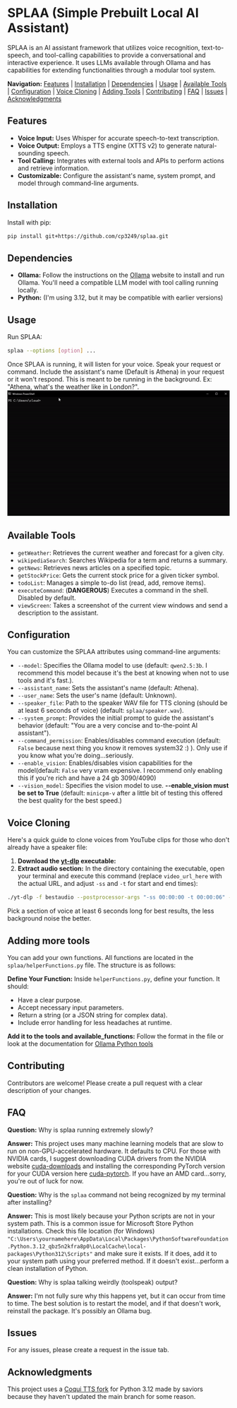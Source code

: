 # SPLAA (Simple Prebuilt Local AI Assistant)

SPLAA is an AI assistant framework that utilizes voice recognition, text-to-speech, and tool-calling capabilities to provide a conversational and interactive experience. It uses LLMs available through Ollama and has capabilities for extending functionalities through a modular tool system.

**Navigation:** [Features](#features) | [Installation](#installation) | [Dependencies](#dependencies) | [Usage](#usage) | [Available Tools](#available-tools) | [Configuration](#configuration) | [Voice Cloning](#voice-cloning) | [Adding Tools](#adding-more-tools) | [Contributing](#contributing) | [FAQ](#faq) | [Issues](#issues) | [Acknowledgments](#acknowledgments) 

## Features <a id="features"></a>

* **Voice Input:** Uses Whisper for accurate speech-to-text transcription.
* **Voice Output:** Employs a TTS engine (XTTS v2) to generate natural-sounding speech.
* **Tool Calling:** Integrates with external tools and APIs to perform actions and retrieve information.
* **Customizable:** Configure the assistant's name, system prompt, and model through command-line arguments.

## Installation <a id="installation"></a>

Install with pip:

```bash
pip install git+https://github.com/cp3249/splaa.git
```


## Dependencies <a id="dependencies"></a>

* **Ollama:** Follow the instructions on the [Ollama](https://ollama.com/download) website to install and run Ollama. You'll need a compatible LLM model with tool calling running locally.
* **Python:** (I'm using 3.12, but it may be compatible with earlier versions)

## Usage <a id="usage"></a>

Run SPLAA:

```bash
splaa --options [option] ...
```


Once SPLAA is running, it will listen for your voice. Speak your request or command. Include the assistant's name (Default is Athena) in your request or it won't respond. This is meant to be running in the background. Ex: "Athena, what's the weather like in London?".
![](https://github.com/cp3249/splaa/blob/main/example.gif)

## Available Tools <a id="available-tools"></a>

* `getWeather`: Retrieves the current weather and forecast for a given city.
* `wikipediaSearch`: Searches Wikipedia for a term and returns a summary.
* `getNews`: Retrieves news articles on a specified topic.
* `getStockPrice`: Gets the current stock price for a given ticker symbol.
* `todoList`: Manages a simple to-do list (read, add, remove items).
* `executeCommand`: (**DANGEROUS**) Executes a command in the shell. Disabled by default.
* `viewScreen`: Takes a screenshot of the current view windows and send a description to the assistant.

## Configuration <a id="configuration"></a>

You can customize the SPLAA attributes using command-line arguments:

* `--model`: Specifies the Ollama model to use (default: `qwen2.5:3b`. I recommend this model because it's the best at knowing when not to use tools and it's fast.).
* `--assistant_name`: Sets the assistant's name (default: Athena).
* `--user_name`: Sets the user's name (default: Unknown).
* `--speaker_file`: Path to the speaker WAV file for TTS cloning (should be at least 6 seconds of voice) (default: `splaa/speaker.wav`).
* `--system_prompt`: Provides the initial prompt to guide the assistant's behavior (default: "You are a very concise and to-the-point AI assistant").
* `--command_permission`: Enables/disables command execution (default: `False` because next thing you know it removes system32 :) ). Only use if you know what you're doing…seriously.
* `--enable_vision`: Enables/disables vision capabilities for the model(default: `False` very vram expensive. I recommend only enabling this if you're rich and have a 24 gb 3090/4090)
* `--vision_model`: Specifies the vision model to use. **--enable_vision must be set to True** (default: `minicpm-v` after a little bit of testing this offered the best quality for the best speed.)


## Voice Cloning <a id="voice-cloning"></a>

Here's a quick guide to clone voices from YouTube clips for those who don't already have a speaker file:

1. **Download the [yt-dlp](https://github.com/yt-dlp/yt-dlp) executable:**
2. **Extract audio section:** In the directory containing the executable, open your terminal and execute this command (replace `video_url_here` with the actual URL, and adjust `-ss` and `-t` for start and end times):

```bash
./yt-dlp -f bestaudio --postprocessor-args "-ss 00:00:00 -t 00:00:06" -x --audio-format wav video_url_here
```
   Pick a section of voice at least 6 seconds long for best results, the less background noise the better.


## Adding more tools <a id="adding-more-tools"></a>

You can add your own functions. All functions are located in the `splaa/helperFunctions.py` file.  The structure is as follows:

**Define Your Function:** Inside `helperFunctions.py`, define your function. It should:

* Have a clear purpose.
* Accept necessary input parameters.
* Return a string (or a JSON string for complex data).
* Include error handling for less headaches at runtime.

**Add it to the tools and available_functions:** Follow the format in the file or look at the  documentation for [Ollama Python tools](https://github.com/ollama/ollama-python/blob/main/examples/tools/main.py)

## Contributing <a id="contributing"></a>

Contributors are welcome! Please create a pull request with a clear description of your changes.

## FAQ <a id="faq"></a>

**Question:** Why is splaa running extremely slowly?

**Answer:** This project uses many machine learning models that are slow to run on non-GPU-accelerated hardware. It defaults to CPU. For those with NVIDIA cards, I suggest downloading CUDA drivers from the NVIDIA website [cuda-downloads](https://developer.nvidia.com/cuda-downloads) and installing the corresponding PyTorch version for your CUDA version here [cuda-pytorch](https://pytorch.org/get-started/locally/). If you have an AMD card…sorry, you're out of luck for now.

**Question:** Why is the `splaa` command not being recognized by my terminal after installing?

**Answer:** This is most likely because your Python scripts are not in your system path. This is a common issue for Microsoft Store Python installations. Check this file location (for Windows) `"C:\Users\yournamehere\AppData\Local\Packages\PythonSoftwareFoundation.Python.3.12_qbz5n2kfra8p0\LocalCache\local-packages\Python312\Scripts"` and make sure it exists. If it does, add it to your system path using your preferred method. If it doesn't exist…perform a clean installation of Python.

**Question:** Why is splaa talking weirdly (toolspeak) output?

**Answer:** I'm not fully sure why this happens yet, but it can occur from time to time. The best solution is to restart the model, and if that doesn't work, reinstall the package. It's possibly an Ollama bug.

## Issues <a id="issues"></a>

For any issues, please create a request in the issue tab.

## Acknowledgments <a id="acknowledgments"></a>

This project uses a [Coqui TTS fork](https://github.com/idiap/coqui-ai-TTS) for Python 3.12 made by saviors because they haven't updated the main branch for some reason.

